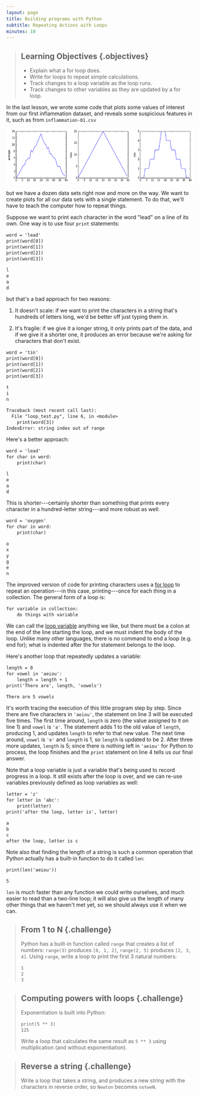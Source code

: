 ```yaml
---
layout: page
title: Building programs with Python
subtitle: Repeating Actions with Loops
minutes: 10
---
```

> ## Learning Objectives {.objectives}
>
> *   Explain what a for loop does.
> *   Write for loops to repeat simple calculations.
> *   Track changes to a loop variable as the loop runs.
> *   Track changes to other variables as they are updated by a for loop.

In the last lesson,
we wrote some code that plots some values of interest from our first inflammation dataset,
and reveals some suspicious features in it, such as from `inflammation-01.csv`

![Analysis of inflammation-01.csv](04-loop_files/novice/python/04-loop_2_0.png)

but we have a dozen data sets right now and more on the way.
We want to create plots for all our data sets with a single statement.
To do that, we'll have to teach the computer how to repeat things.


Suppose we want to print each character in the word "lead" on a line of its own.
One way is to use four `print` statements:

~~~ {.python}
word = 'lead'
print(word[0])
print(word[1])
print(word[2])
print(word[3])

~~~
~~~ {.output}
l
e
a
d
~~~

but that's a bad approach for two reasons:

1.  It doesn't scale:
    if we want to print the characters in a string that's hundreds of letters long,
    we'd be better off just typing them in.

1.  It's fragile:
    if we give it a longer string,
    it only prints part of the data,
    and if we give it a shorter one,
    it produces an error because we're asking for characters that don't exist.

~~~ {.python}
word = 'tin'
print(word[0])
print(word[1])
print(word[2])
print(word[3])

~~~
~~~ {.output}
t
i
n
~~~
~~~ {.error}
Traceback (most recent call last):
  File "loop_test.py", line 6, in <module>
    print(word[3])
IndexError: string index out of range
~~~


Here's a better approach:

~~~ {.python}
word = 'lead'
for char in word:
    print(char)
~~~

~~~
l
e
a
d
~~~

This is shorter---certainly shorter than something that prints every character in a hundred-letter string---and
more robust as well:

~~~ {.python}
word = 'oxygen'
for char in word:
    print(char)
~~~

~~~
o
x
y
g
e
n
~~~

The improved version of code for printing characters uses a [for loop](../../reference.html#for-loop)
to repeat an operation---in this case, printing---once for each thing in a collection.
The general form of a loop is:

~~~ {.python}
for variable in collection:
    do things with variable
~~~

We can call the [loop variable](../../reference.html#loop-variable) anything we like,
but there must be a colon at the end of the line starting the loop,
and we must indent the body of the loop. Unlike many other languages, there is no
command to end a loop (e.g. end for); what is indented after the for statement belongs to the loop.

Here's another loop that repeatedly updates a variable:

~~~ {.python}
length = 0
for vowel in 'aeiou':
    length = length + 1
print('There are', length, 'vowels')
~~~

~~~
There are 5 vowels
~~~

It's worth tracing the execution of this little program step by step.
Since there are five characters in `'aeiou'`,
the statement on line 3 will be executed five times.
The first time around,
`length` is zero (the value assigned to it on line 1)
and `vowel` is `'a'`.
The statement adds 1 to the old value of `length`,
producing 1,
and updates `length` to refer to that new value.
The next time around,
`vowel` is `'e'` and `length` is 1,
so `length` is updated to be 2.
After three more updates,
`length` is 5;
since there is nothing left in `'aeiou'` for Python to process,
the loop finishes
and the `print` statement on line 4 tells us our final answer.

Note that a loop variable is just a variable that's being used to record progress in a loop.
It still exists after the loop is over,
and we can re-use variables previously defined as loop variables as well:

~~~ {.python}
letter = 'z'
for letter in 'abc':
    print(letter)
print('after the loop, letter is', letter)
~~~

~~~
a
b
c
after the loop, letter is c
~~~

Note also that finding the length of a string is such a common operation
that Python actually has a built-in function to do it called `len`:

~~~ {.python}
print(len('aeiou'))
~~~

~~~
5
~~~

`len` is much faster than any function we could write ourselves,
and much easier to read than a two-line loop;
it will also give us the length of many other things that we haven't met yet,
so we should always use it when we can.


> ## From 1 to N {.challenge}
>
> Python has a built-in function called `range` that creates a list of numbers:
> `range(3)` produces `[0, 1, 2]`, `range(2, 5)` produces `[2, 3, 4]`.
> Using `range`,
> write a loop to print the first 3 natural numbers:
>
> ~~~ {.python}
> 1
> 2
> 3
> ~~~

> ## Computing powers with loops {.challenge}
>
> Exponentiation is built into Python:
>
> ~~~ {.python}
> print(5 ** 3)
>125
> ~~~
>
>Write a loop that calculates the same result as `5 ** 3` using multiplication (and without exponentiation).

>## Reverse a string {.challenge}
>
> Write a loop that takes a string, and produces a new string with the characters in reverse order, so `Newton` becomes `notweN`.


